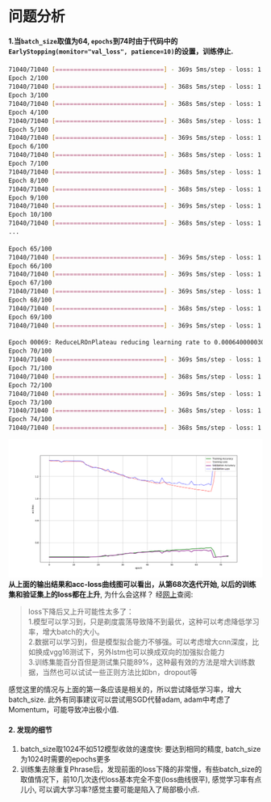 # 问题分析
#### 1.当`batch_size`取值为64, `epochs`到74时由于代码中的`EarlyStopping(monitor="val_loss", patience=10)`的设置，训练停止.
```bash
71040/71040 [==============================] - 369s 5ms/step - loss: 1.3435 - acc: 0.4705 - val_loss: 1.3459 - val_acc: 0.4672
Epoch 2/100
71040/71040 [==============================] - 368s 5ms/step - loss: 1.3401 - acc: 0.4708 - val_loss: 1.3457 - val_acc: 0.4672
Epoch 3/100
71040/71040 [==============================] - 368s 5ms/step - loss: 1.3380 - acc: 0.4708 - val_loss: 1.3454 - val_acc: 0.4672
Epoch 4/100
71040/71040 [==============================] - 368s 5ms/step - loss: 1.3408 - acc: 0.4708 - val_loss: 1.3458 - val_acc: 0.4672
Epoch 5/100
71040/71040 [==============================] - 369s 5ms/step - loss: 1.3386 - acc: 0.4708 - val_loss: 1.3440 - val_acc: 0.4672
Epoch 6/100
71040/71040 [==============================] - 368s 5ms/step - loss: 1.3322 - acc: 0.4708 - val_loss: 1.3303 - val_acc: 0.4672
Epoch 7/100
71040/71040 [==============================] - 368s 5ms/step - loss: 1.3376 - acc: 0.4708 - val_loss: 1.3419 - val_acc: 0.4672
Epoch 8/100
71040/71040 [==============================] - 368s 5ms/step - loss: 1.3355 - acc: 0.4708 - val_loss: 1.3434 - val_acc: 0.4672
Epoch 9/100
71040/71040 [==============================] - 369s 5ms/step - loss: 1.3352 - acc: 0.4708 - val_loss: 1.3427 - val_acc: 0.4672
Epoch 10/100
71040/71040 [==============================] - 368s 5ms/step - loss: 1.3347 - acc: 0.4708 - val_loss: 1.3420 - val_acc: 0.4672
...

Epoch 65/100
71040/71040 [==============================] - 369s 5ms/step - loss: 1.0697 - acc: 0.5519 - val_loss: 1.1265 - val_acc: 0.5312
Epoch 66/100
71040/71040 [==============================] - 369s 5ms/step - loss: 1.0654 - acc: 0.5520 - val_loss: 1.1354 - val_acc: 0.5232
Epoch 67/100
71040/71040 [==============================] - 369s 5ms/step - loss: 1.0635 - acc: 0.5550 - val_loss: 1.1213 - val_acc: 0.5317
Epoch 68/100
71040/71040 [==============================] - 368s 5ms/step - loss: 1.1481 - acc: 0.5268 - val_loss: 1.3241 - val_acc: 0.4671
Epoch 69/100
71040/71040 [==============================] - 369s 5ms/step - loss: 1.3103 - acc: 0.4682 - val_loss: 1.2908 - val_acc: 0.4675

Epoch 00069: ReduceLROnPlateau reducing learning rate to 0.0006400000303983689.
Epoch 70/100
71040/71040 [==============================] - 369s 5ms/step - loss: 1.2890 - acc: 0.4721 - val_loss: 1.2796 - val_acc: 0.4723
Epoch 71/100
71040/71040 [==============================] - 368s 5ms/step - loss: 1.2810 - acc: 0.4715 - val_loss: 1.2718 - val_acc: 0.4702
Epoch 72/100
71040/71040 [==============================] - 369s 5ms/step - loss: 1.2718 - acc: 0.4742 - val_loss: 1.2661 - val_acc: 0.4765
Epoch 73/100
71040/71040 [==============================] - 368s 5ms/step - loss: 1.2643 - acc: 0.4767 - val_loss: 1.2596 - val_acc: 0.4770
Epoch 74/100
71040/71040 [==============================] - 368s 5ms/step - loss: 1.2616 - acc: 0.4751 - val_loss: 1.2549 - val_acc: 0.4803
```
![docs/images/[wo_dup]ep74_bs64.png](docs/images/[wo_dup]ep74_bs64.png)  
**从上面的输出结果和acc-loss曲线图可以看出，从第68次迭代开始, 以后的训练集和验证集上的loss都在上升**, 为什么会这样？
经[网上](https://www.zhihu.com/question/60565283/answer/177990842)查阅:
> loss下降后又上升可能性太多了：  
> 1.模型可以学习到，只是剃度震荡导致降不到最优，这种可以考虑降低学习率，增大batch的大小。  
> 2.数据可以学习到，但是模型拟合能力不够强。可以考虑增大cnn深度，比如换成vgg16测试下，另外lstm也可以换成双向的加强拟合能力  
> 3.训练集能百分百但是测试集只能89%，这种最有效的方法是增大训练数据，当然也可以试试一些正则方法比如bn，dropout等  

感觉这里的情况与上面的第一条应该是相关的，所以尝试降低学习率，增大batch_size. 此外有同事建议可以尝试用SGD代替adam, adam中考虑了Momentum，可能导致冲出极小值.

#### 2. 发现的细节
1. batch_size取1024不如512模型收敛的速度快: 要达到相同的精度, batch_size为1024时需要的epochs更多
2. 训练集去除重复Phrase后，发现前面的loss下降的非常慢，有些batch_size的取值情况下，前10几次迭代loss基本完全不变(loss曲线很平), 感觉学习率有点儿小, 可以调大学习率?感觉主要可能是陷入了局部极小点.

